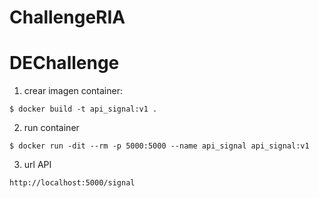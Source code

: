 # ChallengeRIA

# DEChallenge

1. crear imagen container:
```
$ docker build -t api_signal:v1 .

```
2. run container

```
$ docker run -dit --rm -p 5000:5000 --name api_signal api_signal:v1

```

3. url API


```
http://localhost:5000/signal

```
